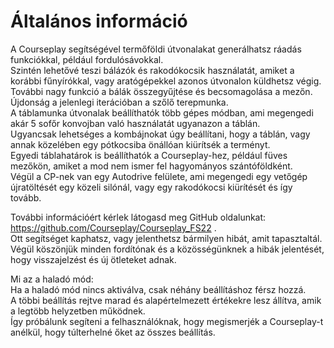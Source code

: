 # Általános információ
  
A Courseplay segítségével termőföldi útvonalakat generálhatsz ráadás funkciókkal, például fordulósávokkal.  
Szintén lehetővé teszi bálázók és rakodókocsik használatát, amiket a korábbi fűnyírókkal, vagy aratógépekkel azonos útvonalon küldhetsz végig.  
További nagy funkció a bálák összegyűjtése és becsomagolása a mezőn.  
Újdonság a jelenlegi iterációban a szőlő terepmunka.  
A táblamunka útvonalak beállíthatók több gépes módban, ami megengedi akár 5 sofőr konvojban való használatát ugyanazon a táblán.  
Ugyancsak lehetséges a kombájnokat úgy beállítani, hogy a táblán, vagy annak közelében egy pótkocsiba önállóan kiürítsék a terményt.  
Egyedi táblahatárok is beállíthatók a Courseplay-hez, például füves mezőkön, amiket a mod nem ismer fel hagyományos szántóföldként.  
Végül a CP-nek van egy Autodrive felülete, ami megengedi egy vetőgép újratöltését egy közeli silónál, vagy egy rakodókocsi kiürítését és így tovább.  
  
További információért kérlek látogasd meg GitHub oldalunkat: https://github.com/Courseplay/Courseplay_FS22 .  
Ott segítséget kaphatsz, vagy jelenthetsz bármilyen hibát, amit tapasztaltál.  
Végül köszönjük minden fordítónak és a közösségünknek a hibák jelentését, hogy visszajelzést és új ötleteket adnak.  
  
Mi az a haladó mód:  
Ha a haladó mód nincs aktiválva, csak néhány beállításhoz férsz hozzá.  
A többi beállítás rejtve marad és alapértelmezett értékekre lesz állítva, amik a legtöbb helyzetben működnek.  
Így próbálunk segíteni a felhasználóknak, hogy megismerjék a Courseplay-t anélkül, hogy túlterhelné őket az összes beállítás.  


